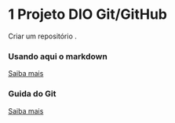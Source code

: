 # 1 Projeto DIO Git/GitHub
Criar um repositório .

### Usando aqui o markdown
[Saiba mais](https://markdown.net.br/referencia-rapida/)

### Guida do Git
[Saiba mais](https://comandosgit.github.io)
